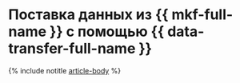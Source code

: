 # Поставка данных из {{ mkf-full-name }} с помощью {{ data-transfer-full-name }}


{% include notitle [article-body](../../_tutorials/dataplatform/datatransfer/mkf-to-mpg.md) %}
